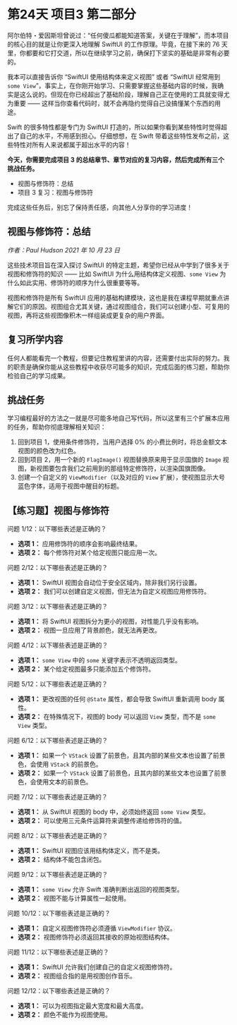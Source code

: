 # 第24天 项目3 第二部分

阿尔伯特・爱因斯坦曾说过：“任何傻瓜都能知道答案，关键在于理解”，而本项目的核心目的就是让你更深入地理解 SwiftUI 的工作原理。毕竟，在接下来的 76 天里，你都要和它打交道，所以在继续学习之前，确保打下坚实的基础是非常有必要的。

我本可以直接告诉你 “SwiftUI 使用结构体来定义视图” 或者 “SwiftUI 经常用到 `some View`”，事实上，在你刚开始学习、只需要掌握这些基础内容的时候，我确实是这么说的。但现在你已经超出了基础阶段，理解自己正在使用的工具就变得尤为重要 —— 这样当你查看代码时，就不会再隐约觉得自己没搞懂某个东西的用途。

Swift 的很多特性都是专门为 SwiftUI 打造的，所以如果你看到某些特性时觉得超出了自己的水平，不用感到担心。仔细想想，在 Swift 带着这些特性发布之前，这些特性对所有人来说都属于超出水平的内容！

**今天，你需要完成项目 3 的总结章节、章节对应的复习内容，然后完成所有三个挑战任务。**

- 视图与修饰符：总结
- 项目 3 复习：视图与修饰符

完成这些任务后，别忘了保持责任感，向其他人分享你的学习进度！



## 视图与修饰符：总结

*作者：Paul Hudson 2021 年 10 月 23 日*

这些技术项目旨在深入探讨 SwiftUI 的特定主题，希望你已经从中学到了很多关于视图和修饰符的知识 —— 比如 SwiftUI 为什么用结构体定义视图、`some View` 为什么如此实用、修饰符的顺序为什么很重要等等。

视图和修饰符是所有 SwiftUI 应用的基础构建模块，这也是我在课程早期就重点讲解它们的原因。视图组合尤其关键，通过视图组合，我们可以创建小型、可复用的视图，再将这些视图像积木一样组装成更复杂的用户界面。

## 复习所学内容

任何人都能看完一个教程，但要记住教程里讲的内容，还需要付出实际的努力。我的职责是确保你能从这些教程中收获尽可能多的知识，完成后面的练习题，帮助你检验自己的学习成果。

## 挑战任务

学习编程最好的方法之一就是尽可能多地自己写代码，所以这里有三个扩展本应用的任务，帮助你彻底理解相关知识：

1. 回到项目 1，使用条件修饰符，当用户选择 0% 的小费比例时，将总金额文本视图的颜色改为红色。
2. 回到项目 2，用一个新的 `FlagImage()` 视图替换原来用于显示国旗的 `Image` 视图，新视图要包含我们之前用到的那组特定修饰符，以渲染国旗图像。
3. 创建一个自定义的 `ViewModifier`（以及对应的 `View` 扩展），使视图显示大号蓝色字体，适用于视图中醒目的标题。



## 【练习题】视图与修饰符

问题 1/12：以下哪些表述是正确的？

- **选项 1：** 应用修饰符的顺序会影响最终结果。
- **选项 2：** 每个修饰符对某个给定视图只能应用一次。

问题 2/12：以下哪些表述是正确的？

- **选项 1：** SwiftUI 视图会自动位于安全区域内，除非我们另行设置。
- **选项 2：** 我们可以创建自定义视图，但无法为自定义视图应用修饰符。

问题 3/12：以下哪些表述是正确的？

- **选项 1：** 将 SwiftUI 视图拆分为更小的视图，对性能几乎没有影响。
- **选项 2：** 视图一旦应用了背景颜色，就无法再更改。

问题 4/12：以下哪些表述是正确的？

- **选项 1：** `some View` 中的 `some` 关键字表示不透明返回类型。
- **选项 2：** 某个给定视图最多只能添加五个修饰符。

问题 5/12：以下哪些表述是正确的？

- **选项 1：** 更改视图的任何 `@State` 属性，都会导致 SwiftUI 重新调用 body 属性。
- **选项 2：** 在特殊情况下，视图的 body 可以返回 `View` 类型，而不是 `some View` 类型。

问题 6/12：以下哪些表述是正确的？

- **选项 1：** 如果一个 `VStack` 设置了前景色，且其内部的某些文本也设置了前景色，会使用 `VStack` 的前景色。
- **选项 2：** 如果一个 `VStack` 设置了前景色，且其内部的某些文本也设置了前景色，会使用文本的前景色。

问题 7/12：以下哪些表述是正确的？

- **选项 1：** 从 SwiftUI 视图的 body 中，必须始终返回 `some View` 类型。
- **选项 2：** 可以使用三元条件运算符来调整传递给修饰符的值。

问题 8/12：以下哪些表述是正确的？

- **选项 1：** SwiftUI 视图应该用结构体定义，而不是类。
- **选项 2：** 结构体不能包含闭包。

问题 9/12：以下哪些表述是正确的？

- **选项 1：** `some View` 允许 Swift 准确判断出返回的视图类型。
- **选项 2：** 视图不能与计算属性一起使用。

问题 10/12：以下哪些表述是正确的？

- **选项 1：** 自定义视图修饰符必须遵循 `ViewModifier` 协议。
- **选项 2：** 视图修饰符必须返回其接收的原始视图结构体。

问题 11/12：以下哪些表述是正确的？

- **选项 1：** SwiftUI 允许我们创建自己的自定义视图修饰符。
- **选项 2：** 视图组合指的是用视图创作音乐。

问题 12/12：以下哪些表述是正确的？

- **选项 1：** 可以为视图指定最大宽度和最大高度。
- **选项 2：** 颜色不能作为视图使用。